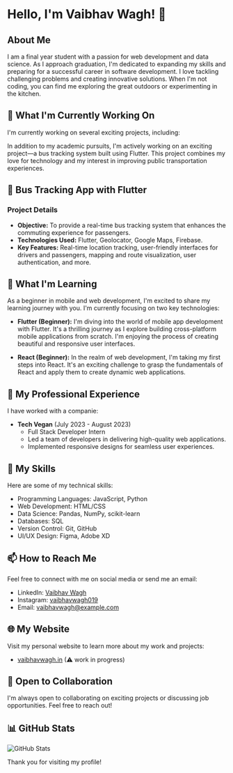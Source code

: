 # Hello, I'm Vaibhav Wagh! 👋

## About Me

I am a final year student with a passion for web development and data science. As I approach graduation, I'm dedicated to expanding my skills and preparing for a successful career in software development. I love tackling challenging problems and creating innovative solutions. When I'm not coding, you can find me exploring the great outdoors or experimenting in the kitchen.

## 🔭 What I'm Currently Working On

I'm currently working on several exciting projects, including:

In addition to my academic pursuits, I'm actively working on an exciting project—a bus tracking system built using Flutter. This project combines my love for technology and my interest in improving public transportation experiences.

## 🚌 Bus Tracking App with Flutter

### Project Details

- **Objective:** To provide a real-time bus tracking system that enhances the commuting experience for passengers.
- **Technologies Used:** Flutter, Geolocator, Google Maps, Firebase.
- **Key Features:** Real-time location tracking, user-friendly interfaces for drivers and passengers, mapping and route visualization, user authentication, and more.

## 🌱 What I'm Learning

As a beginner in mobile and web development, I'm excited to share my learning journey with you. I'm currently focusing on two key technologies:

- **Flutter (Beginner):** I'm diving into the world of mobile app development with Flutter. It's a thrilling journey as I explore building cross-platform mobile applications from scratch. I'm enjoying the process of creating beautiful and responsive user interfaces.

- **React (Beginner):** In the realm of web development, I'm taking my first steps into React. It's an exciting challenge to grasp the fundamentals of React and apply them to create dynamic web applications.

## 💼 My Professional Experience

I have worked with a companie:

- **Tech Vegan** (July 2023 - August 2023)
  - Full Stack Developer Intern
  - Led a team of developers in delivering high-quality web applications.
  - Implemented responsive designs for seamless user experiences.

## 🚀 My Skills

Here are some of my technical skills:

- Programming Languages: JavaScript, Python
- Web Development: HTML/CSS
- Data Science: Pandas, NumPy, scikit-learn
- Databases: SQL
- Version Control: Git, GitHub
- UI/UX Design: Figma, Adobe XD

## 📫 How to Reach Me

Feel free to connect with me on social media or send me an email:

- LinkedIn: [Vaibhav Wagh]([link_to_linkedin](https://www.linkedin.com/in/vaibhav-wagh))
- Instagram: [vaibhavwagh019]([link_to_twitter](https://www.instagram.com/vaibhavwagh019/))
- Email: [vaibhavwagh@example.com](mailto:vaibhavwagh727@example.com)

## 🌐 My Website

Visit my personal website to learn more about my work and projects:

- [vaibhavwagh.in](vaibhavwagh.in)
  (⚠ work in progress)

## 🤝 Open to Collaboration

I'm always open to collaborating on exciting projects or discussing job opportunities. Feel free to reach out!


## 📊 GitHub Stats

![GitHub Stats](https://github-readme-stats.vercel.app/api?username=vaibhavwagh19&show_icons=true&theme=radical)

Thank you for visiting my profile!
